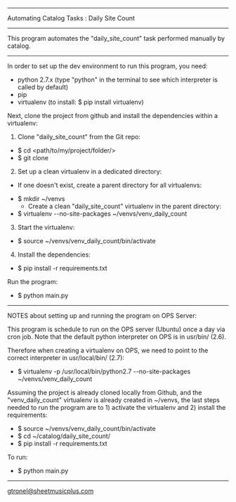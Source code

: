 ___________________________________________
Automating Catalog Tasks : Daily Site Count
___________________________________________

This program automates the "daily_site_count" task performed manually by catalog.
______________________________________________________________________________________

In order to set up the dev environment to run this program, you need:
- python 2.7.x (type "python" in the terminal to see which interpreter is called by default)
- pip 
- virtualenv (to install: $ pip install virtualenv)


Next, clone the project from github and install the dependencies within a virtualenv:

1. Clone "daily_site_count" from the Git repo:
+ $ cd <path/to/my/project/folder/>
+ $ git clone <https or ssh clone link on github>

2. Set up a clean virtualenv in a dedicated directory:
  * If one doesn't exist, create a parent directory for all virtualenvs:
+ $ mkdir ~/venvs
  * Create a clean "daily_site_count" virtualenv in the parent directory:
+ $ virtualenv --no-site-packages ~/venvs/venv_daily_count

3. Start the virtualenv:
+ $ source ~/venvs/venv_daily_count/bin/activate

4. Install the dependencies:
+ $ pip install -r requirements.txt

Run the program:
+ $ python main.py


______________________________________________________________________________________
NOTES about setting up and running the program on OPS Server:

This program is schedule to run on the OPS server (Ubuntu) once a day via cron job.
Note that the default python interpreter on OPS is in usr/bin/ (2.6).

Therefore when creating a virtualenv on OPS, we need to point to the correct interpreter in usr/local/bin/ (2.7):
+ $ virtualenv -p /usr/local/bin/python2.7 --no-site-packages ~/venvs/venv_daily_count


Assuming the project is already cloned locally from Github, and the "venv_daily_count" virtualenv is already 
created in ~/venvs, the last steps needed to run the program are to 1) activate the virtualenv and 2) install the requirements:
+ $ source ~/venvs/venv_daily_count/bin/activate
+ $ cd ~/catalog/daily_site_count/
+ $ pip install -r requirements.txt

To run:
+ $ python main.py
______________________________________________________________________________________

gtronel@sheetmusicplus.com
